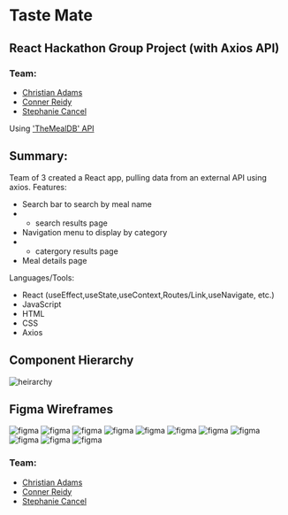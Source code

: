 # Taste Mate

## React Hackathon Group Project (with Axios API)
### Team:
- [Christian Adams](https://github.com/connorreidy1)
- [Conner Reidy](https://github.com/Zekkune)
- [Stephanie Cancel](https://github.com/persefy)

Using ['TheMealDB' API](https://themealdb.com/api.php)

## Summary:
Team of 3 created a React app, pulling data from an external API using axios.
Features:
- Search bar to search by meal name
- - search results page
- Navigation menu to display by category
- - catergory results page
- Meal details page

Languages/Tools:
- React (useEffect,useState,useContext,Routes/Link,useNavigate, etc.)
- JavaScript
- HTML
- CSS
- Axios

## Component Hierarchy
![heirarchy](src/assets/hierarchy/ComponenteHierarchy.png)

## Figma Wireframes
![figma](src/assets/figma/Figma_MacBook_1.png)
![figma](src/assets/figma/Figma_MacBook_2.png)
![figma](src/assets/figma/Figma_MacBook_3.png)
![figma](src/assets/figma/Figma_MacBook_4.png)
![figma](src/assets/figma/Figma_MacBook_5.png)
![figma](src/assets/figma/Figma_iPhone_1.png)
![figma](src/assets/figma/Figma_iPhone_2.png)
![figma](src/assets/figma/Figma_iPhone_3.png)
![figma](src/assets/figma/Figma_iPhone_4.png)
![figma](src/assets/figma/Figma_iPhone_5.png)
![figma](src/assets/figma/Figma_iPhone_6.png)

### Team:
- [Christian Adams](https://github.com/connorreidy1)
- [Conner Reidy](https://github.com/Zekkune)
- [Stephanie Cancel](https://github.com/persefy)